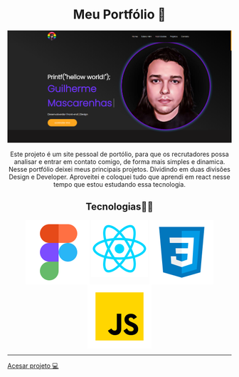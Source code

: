 <div align="center">
  <h1>Meu Portfólio 👦</h1>
  
  <img src="public/images/thunbPortfolio.png" alt="Thunb myPortfólio"/>
  
  <p>
     Este projeto é um site pessoal de portólio, para que os recrutadores possa analisar e entrar em contato comigo,
    de forma mais simples e dinamica. Nesse portfólio deixei meus principais projetos. Dividindo em duas divisões
    Design e Developer. Aproveitei e coloquei tudo que aprendi em react nesse tempo que estou estudando essa tecnologia.
  </p>
  
  <h2>Tecnologias👩‍💻 </h2>
  
   <img align="top" src="public/icons/figma.png" alt="Figma"/>
   <img align="top" src="public/icons/react.png" alt="React"/>
   <img align="top" src="public/icons/css.png" alt="Css"/>
   <img align="top" src="public/icons/js.png" alt="JavaScript"/>
</div> <hr/>

<a href="https://my-portfolio-guidev1.vercel.app">Acesar projeto 💻</a>
